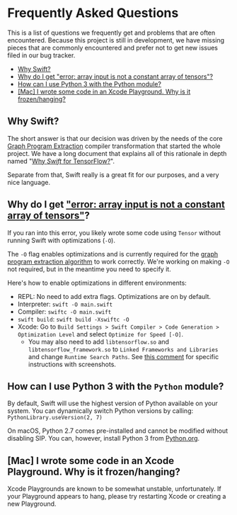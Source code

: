 # Frequently Asked Questions

This is a list of questions we frequently get and problems that are often encountered. 
Because this project is still in development, we have missing pieces that are commonly
encountered and prefer not to get new issues filed in our bug tracker.

* [Why Swift?](#why-swift)
* [Why do I get "error: array input is not a constant array of tensors"?](#why-do-i-get-error-array-input-is-not-a-constant-array-of-tensors)
* [How can I use Python 3 with the Python module?](#how-can-i-use-python-3-with-the-python-module)
* [\[Mac\] I wrote some code in an Xcode Playground. Why is it frozen/hanging?](https://github.com/tensorflow/swift/blob/master/FAQ.md#mac-i-wrote-some-code-in-an-xcode-playground-why-is-it-frozenhanging)

## Why Swift?

The short answer is that our decision was driven by the needs of the core [Graph Program
Extraction](docs/GraphProgramExtraction.md) compiler transformation that started the whole
project.  We have a long document that explains all of this rationale in depth named "[Why 
*Swift* for TensorFlow?](docs/WhySwiftForTensorFlow.md)".

Separate from that, Swift really is a great fit for our purposes, and a very nice language.

## Why do I get ["error: array input is not a constant array of tensors"](https://github.com/tensorflow/swift/issues/10)?

If you ran into this error, you likely wrote some code using `Tensor` without running Swift with optimizations (`-O`). 

The `-O` flag enables optimizations and is currently required for the [graph program extraction
algorithm](https://github.com/tensorflow/swift/blob/master/docs/GraphProgramExtraction.md) to work correctly.
We're working on making `-O` not required, but in the meantime you need to specify it.

Here's how to enable optimizations in different environments:

* REPL: No need to add extra flags. Optimizations are on by default. 
* Interpreter: `swift -O main.swift`
* Compiler: `swiftc -O main.swift`
* `swift build`: `swift build -Xswiftc -O`
* Xcode: Go to `Build Settings > Swift Compiler > Code Generation > Optimization Level` and select `Optimize for Speed [-O]`.
  * You may also need to add `libtensorflow.so` and `libtensorflow_framework.so` to `Linked Frameworks and Libraries` and change `Runtime Search Paths`.
    See [this comment](https://github.com/tensorflow/swift/issues/10#issuecomment-385167803) for specific instructions with screenshots.

## How can I use Python 3 with the `Python` module?

By default, Swift will use the highest version of Python available on your system.
You can dynamically switch Python versions by calling:
`PythonLibrary.useVersion(2, 7)`

On macOS, Python 2.7 comes pre-installed and cannot be modified without disabling SIP.
You can, however, install Python 3 from [Python.org](https://docs.python.org/3/using/mac.html).

## [Mac] I wrote some code in an Xcode Playground. Why is it frozen/hanging?

Xcode Playgrounds are known to be somewhat unstable, unfortunately.
If your Playground appears to hang, please try restarting Xcode or creating a new Playground.
